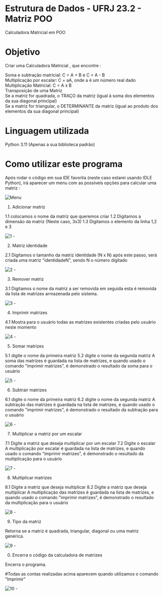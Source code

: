 # Estrutura de Dados - UFRJ 23.2 - Matriz POO
Calculadora Matricial em POO

# Objetivo

Criar uma Calculadora Matricial , que encontre :

Soma e subtração matricial: C = A + B e C = A - B <br/>
Multiplicação por escalar: C = aA, onde a é um número real dado <br/>
Multiplicação Matricial: C = A x B <br/>
Transposição de uma Matriz <br/>
Se a matriz for quadrada, o TRAÇO da matriz (igual à soma dos elementos da sua diagonal principal) <br/>
Se a matriz for triangular, o DETERMINANTE da matriz (igual ao produto dos elementos da sua diagonal principal) <br/>

# Linguagem utilizada

Python 3.11 (Apenas a sua biblioteca padrão)

# Como utilizar este programa

Após rodar o código em sua IDE favorita (neste caso estarei usando IDLE Python), irá aparecer um menu com as possíveis opções para calcular uma matriz :

![Menu](https://github.com/JPAraujoC/ED22.2-Matriz-POO/assets/137342128/530753a6-2766-4d26-b217-32136f26f8de)

  1. Adicionar matriz

1.1 colocamos o nome da matriz que queremos criar
1.2 Digitamos a dimensão da matriz (Neste caso, 3x3)
1.3 Digitamos o elemento da linha 1,2 e 3

![1 -](https://github.com/JPAraujoC/ED22.2-Matriz-POO/assets/137342128/2be7b9ad-c7f2-4b6e-a597-536e9456a13f)

  2. Matriz identidade

2.1 Digitamos o tamanho da matriz identidade (N x N)
após este passo, será criada uma matriz "identidadeN", sendo N o número digitado

![2 -](https://github.com/JPAraujoC/ED22.2-Matriz-POO/assets/137342128/885f0305-8a16-4647-8122-be975191a2c6)
 
  3. Remover matriz

3.1 Digitamos o nome da matriz a ser removida
em seguida esta é removida da lista de matrizes armazenada pelo sistema.

![3 -](https://github.com/JPAraujoC/ED22.2-Matriz-POO/assets/137342128/3afc67de-bd83-4bcb-be14-f0f5016c4e09)

  4. Imprimir matrizes

4.1 Mostra para o usuário todas as matrizes existentes criadas pelo usuário neste momento

![4 -](https://github.com/JPAraujoC/ED22.2-Matriz-POO/assets/137342128/8575b52c-abc0-49bf-9fe2-a2f2fd8c0a71)

  5. Somar matrizes

5.1 digite o nome da primeira matriz
5.2 digite o nome da segunda matriz
A soma das matrizes é guardada na lista de matrizes, e quando usado o comando "imprimir matrizes", é demonstrado o resultado da soma para o usuário

![5 -](https://github.com/JPAraujoC/ED22.2-Matriz-POO/assets/137342128/cbe382d4-b009-4128-8f9d-94052fd9aeb2)

  6. Subtrair matrizes

6.1 digite o nome da primeira matriz
6.2 digite o nome da segunda matriz
A subtração das matrizes é guardada na lista de matrizes, e quando usado o comando "imprimir matrizes", é demonstrado o resultado da subtração para o usuário

![6 -](https://github.com/JPAraujoC/ED22.2-Matriz-POO/assets/137342128/e7c6a968-15ed-43af-9bfd-f40bad6b6f40)
 
  7. Multiplicar a matriz por um escalar

7.1 Digite a matriz que deseja multiplicar por um escalar
7.2 Digite o escalar
A multiplicação por escalar é guardada na lista de matrizes, e quando usado o comando "imprimir matrizes", é demonstrado o resultado da multiplicação para o usuário

![7 -](https://github.com/JPAraujoC/ED22.2-Matriz-POO/assets/137342128/4c98a0ff-0df6-4e45-9582-03aa4ab5bb31)

  8. Multiplicar matrizes

8.1 Digite a matriz que deseja multiplicar
8.2 Digite a matriz que deseja multiplicar
A multiplicação das matrizes é guardada na lista de matrizes, e quando usado o comando "imprimir matrizes", é demonstrado o resultado da multiplicação para o usuário

![8 -](https://github.com/JPAraujoC/ED22.2-Matriz-POO/assets/137342128/2646eac3-1ee3-464b-8548-aa2dd44fc2ac)
  
  9. Tipo da matriz

Retorna se a matriz é quadrada, triangular, diagonal ou uma matriz genérica.

![9 -](https://github.com/JPAraujoC/ED22.2-Matriz-POO/assets/137342128/24c6a3b9-a0f9-469f-8f98-02b37cca1fc8)

  0. Encerra o código da calculadora de matrizes

Encerra o programa.

#Todas as contas realizadas acima aparecem quando utilizamos o comando "Imprimir"

![10 -](https://github.com/JPAraujoC/ED22.2-Matriz-POO/assets/137342128/613a22cb-3a07-48f8-bbf1-e9f3703b96c0)
